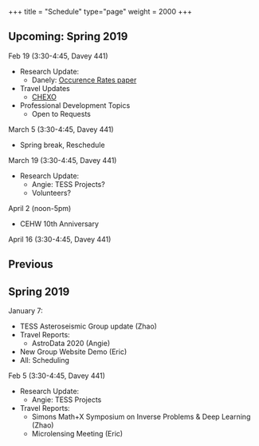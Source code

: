 +++
title = "Schedule"
type="page"
weight = 2000
+++

## Upcoming: Spring 2019

Feb 19 (3:30-4:45,  Davey 441)

   + Research Update:
      - Danely: [Occurence Rates paper](https://arxiv.org/abs/1902.01417)
   + Travel Updates
      - [CHEXO](http://chexo.org/)
   + Professional Development Topics
      - Open to Requests

March 5 (3:30-4:45, Davey 441)

   + Spring break, Reschedule

March 19 (3:30-4:45, Davey 441)
   + Research Update:
      - Angie: TESS Projects?
      - Volunteers?


April 2 (noon-5pm)

   + CEHW 10th Anniversary

April 16 (3:30-4:45, Davey 441)
 

## Previous

## Spring 2019

January 7:  

   + TESS Asteroseismic Group update (Zhao)
   + Travel Reports:
      - AstroData 2020 (Angie)
   + New Group Website Demo (Eric)
   + All:  Scheduling

Feb 5 (3:30-4:45, Davey 441)

   + Research Update:
      - Angie: TESS Projects
   + Travel Reports:
      - Simons Math+X Symposium on Inverse Problems & Deep Learning (Zhao)
      - Microlensing Meeting (Eric)

